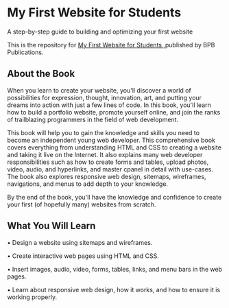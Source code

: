 # My First Website for Students

A step-by-step guide to building and optimizing your first website

This is the repository for [My First Website for Students
](https://in.bpbonline.com/products/my-first-website-for-students?_pos=1&_sid=ac9da9a4d&_ss=r&variant=43891442843886),published by BPB Publications. 

## About the Book
When you learn to create your website, you'll discover a world of possibilities for expression, thought, innovation, art, and putting your dreams into action with just a few lines of code. In this book, you'll learn how to build a portfolio website, promote yourself online, and join the ranks of trailblazing programmers in the field of web development.
 
This book will help you to gain the knowledge and skills you need to become an independent young web developer. This comprehensive book covers everything from understanding HTML and CSS to creating a website and taking it live on the Internet. It also explains many web developer responsibilities such as how to create forms and tables, upload photos, video, audio, and hyperlinks, and master cpanel in detail with use-cases. The book also explores responsive web design, sitemaps, wireframes, navigations, and menus to add depth to your knowledge.
 
By the end of the book, you'll have the knowledge and confidence to create your first (of hopefully many) websites from scratch.

## What You Will Learn
•  Design a website using sitemaps and wireframes.

•  Create interactive web pages using HTML and CSS.

•  Insert images, audio, video, forms, tables, links, and menu bars in the web pages.

•  Learn about responsive web design, how it works, and how to ensure it is working properly.
